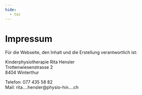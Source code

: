 ```yaml
---
hide:
  - toc
---
```


# Impressum

Für die Webseite, den Inhalt und die Erstellung verantwortlich ist:

Kinderphysiotherapie Rita Hensler<br>
Trottenwiesenstrasse 2<br>
8404 Winterthur

Telefon: 077 435 58 82<br>
Mail: <!-- fhetydagzzzgjds --> rita.<span class="blockspam" aria-hidden="true">...</span>hensler@<!-- sdfjsdhfkjypcs -->physio-hin<!-- asjoxp --><span class="blockspam" aria-hidden="true">...</span>.ch



